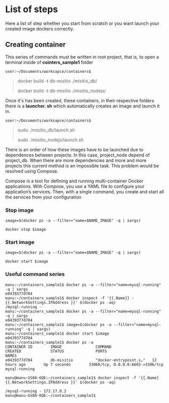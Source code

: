 # List of steps

Here a list of step whether you start from scratch or you want launch your created image dockers correctly.

## Creating container

This series of commands must be written in root project, that is, to open a terminal inside of **cointers_sample1** folder

`user:~/Documents/worksapce/containers$` 

> docker build -t db-misitio ./misitio_db/
>
> docker build -t db-misitio ./misitio_nodejs/

Once it's has been created, these containers, in their respective folders there is a **launcher. sh** which automatically creates an image and launch it in. 

`user:~/Documents/worksapce/containers$` 

> sudo ./misitio_db/launch.sh
>
> sudo ./misitio_nodejs/launch.sh

There is an order of how these images have to be launched due to dependences between projects. In this case, project_node depend of project_db. When there are more dependencies and more and more projects this current method is an impossible task. This problem would be resolved using Compose.

Compose is a tool for defining and running multi-container Docker applications. With Compose, you use a YAML file to configure your application’s services. Then, with a single command, you create and start all the services from your configuration

### Stop image

```shell
image=$(docker ps -a --filter="name=$NAME_IMAGE" -q | xargs)

docker stop $image
```

### Start image

```shell
image=$(docker ps -a --filter="name=$NAME_IMAGE" -q | xargs)

docker start $image
```

### Useful command series

```shell
manu:~/containers_sample1$ docker ps -a --filter="name=mysql-running" -q | xargs
e0439377d704
manu:~/containers_sample1$ docker inspect -f '{{.Name}} - {{.NetworkSettings.IPAddress }}' $(docker ps -aq)
/mysql-running - 
manu:~/containers_sample1$ docker ps -a --filter="name=mysql-running" -q | xargs
e0439377d704
manu:~/containers_sample1$ image=$(docker ps -a --filter="name=mysql-running" -q | xargs)
manu:~/containers_sample1$ docker start $image
e0439377d704
manu:~/containers_sample1$ docker ps -a
CONTAINER ID        IMAGE               COMMAND                  CREATED             STATUS              PORTS                               NAMES
e0439377d704        db-misitio          "docker-entrypoint.s…"   12 hours ago        Up 7 seconds        33060/tcp, 0.0.0.0:6603->3306/tcp   mysql-running

manu@manu-GS60-6QE:~/containers_sample1$ docker inspect -f '{{.Name}{{.NetworkSettings.IPAddress }}' $(docker ps -aq)

/mysql-running - 172.17.0.2
manu@manu-GS60-6QE:~/containers_sample1$ 
```

